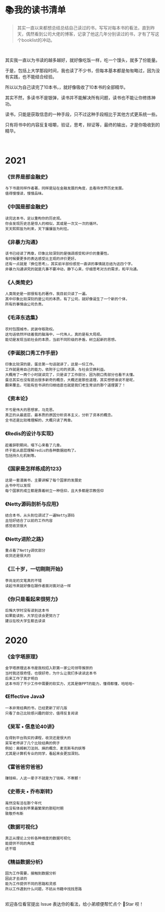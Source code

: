 # 📚我的读书清单

> 其实一直以来都想总结总结自己读过的书，写写对每本书的看法，直到昨天，偶然看到公司大佬的博客，记录了他这几年分别读过的书，才有了写这个booklist的冲动。

<br/>

其实我一直以为书读的越多越好，就好像吃饭一样，吃一个馒头，就多了份能量。

于是，包括上大学那段时间，我也读了不少书，但每本基本都是匆匆略过，因为没有实践，也不能结合经验。
 
所以以为自己读完了10本书，，就好像吸收了10本书的全部精华。
 
其实不然，多读书不是银弹，读书并不能解决所有问题，读书也不能让你修炼神功。
 
读书，只能是获取信息的一种手段，只不过这种手段相比于其他方式更系统一些。
 
只有将书中的内容反复咀嚼，验证，思考，辩证等，最终的输出，才是你吸收到的精华。

<br/>

# 2021

### 《世界是部金融史》
    与下书是同样作者著，同样是站在金融发展的角度，去看待世界历史发展。
    值得慢慢读，慢慢品味。

### 《中国是部金融史》
    读完这本书，足以重构你的历史观。
    你会发现历史总是惊人的相似，其或是一次又一次的循环。
    天天熙熙皆为利来，天下攘攘皆为利往。

### 《非暴力沟通》
    该书已经读了两章，印象比较深刻的是强调感受和评价的重要性。
    有时候要更多的表达感受比主观的评价更好。
    还有一点就是『换位思考』，其实前半部份感觉一直讲的事情就总结为这四个字。
    非暴力沟通讲究的就是凡事不要冲动，静下心来，仔细思考对方的需求，和平沟通。
    

### 《人类简史》
    人类简史是一部很有名的著作，我目前只读了一遍。
    其中印象比较深刻的是公司的本质，有了公司，就好像诞生了一个新的个体，
    所有的事情由公司负责。


### 《毛泽东选集》
    农村包围城市，武装夺取政权。
    这句话依然环绕着我的脑海中，一代伟人，真的是有大局观。
    能切是发现当前社会的本质，当前不同阶级的矛盾，树立起新的思想。

### 《李诞脱口秀工作手册》
    印象比较深的是，蛋总第一句话就讲了，这是一份工作。
    工作就是用自己的能力，依附于公司的资源，与社会交换利益。
    大概用了一两个小时就读完了，只是读了工作部分，因为脱口秀部分也看不太懂。
    蛋总其实也没有提出很多新奇的概念，大概还是那些道理，其实想想谁说不是呢，
    翻来覆去，可能有些书讲的归根结底也就是我们老生常谈的那个道理罢了！

### 《资本论》
    不亏是伟大的思想家，马克思。
    真正的从最底层，最本质的原因分析资本主义，分析了资本的概念。
    全书还是比较难理解的，大概只读了两章。

### 《Redis的设计与实现》
    趁着辞职期间，塌下心来看了几章。
    终于能从底层理解redis的各种数据结构了。
    包括持久化机制等。

### 《国家是怎样练成的123》
    这是一套漫画书，主要讲解了每个国家的发展史
    丛书中可以发现
    每个国家的成立都是靠着树立一种信仰，且大多都是宗教信仰

### 《Netty源码剖析与应用》
    结合本书，从头到位调试了一遍Netty源码
    且恰好结合了以前的工作内容
    感觉收货很大

### 《Netty进阶之路》
    重点看了Netty调优部分
    收货还是很大的

### 《三十岁，一切刚刚开始》
    李尚龙的文笔真的不错
    读起书来就好像在跟作者面对面对话一样

### 《你只是看起来很努力》
    后悔大学时没有读到这本书
    如果能读到，大学应该会更努力了
    建议在校大学生都去读读


# 2020

### 《金字塔原理》
    金字塔原理这本书是我校招入职第一家公司领导推崇的
    当时我还很奇怪，也很好奇，为什么让我们多读读这本书
    后来工作了我才明白
    这本书将了不少工作中需要的软实力，尤其是做PPT的能力，懂得都懂，哈哈哈~

### 《Effective Java》
    一本非常经典的书，已经更新了好几版
    只看了自己比较感兴趣的部分，值得反复阅读

### 《吴军 • 信息论40讲》
    在得到平台购买的课程，收货还是很大的
    吴军老师讲了几个比较经典的例子
    例如：奥姆剃刀法则、熵的概念、麦克斯韦的妖等
    尤其是计算机专业的同学，看起来会更加深刻。

### 《富爸爸穷爸爸》
    赚钱嘛，人这一辈子不就是为了钱嘛，不寒颤！
    
### 《史蒂夫 • 乔布斯转》
    虽然没有活在那个年代
    也没有体会到苹果最繁荣的那短时期
    致敬乔布斯

### 《数据可视化》
    真正从理论上分析各种维度的数据可视化
    能提供不同的角度
    还不错

### 《精益数据分析》
    因为工作需要，接触到数据分析
    因此才去读的
    能为工作提供不同的思路和灵感
    所以工作遇到什么问题，不妨从书籍中找找思路


<br/>
欢迎各位看官提出 Issue 表达你的看法，给小弟顺便帮忙点个 🌟Star 呗！
